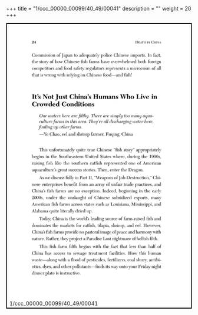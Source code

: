 +++
title = "1/ccc_00000_00099/40_49/00041"
description = ""
weight = 20
+++

<table style="border:2px solid black;max-width:800px;max-height:800px;" 
><tr><td>
<img class="center-fit-jpg"
src="/jpg_/out_jpg_dbc_041.jpg">
1/ccc_00000_00099/40_49/00041
</img></td></tr></table>
